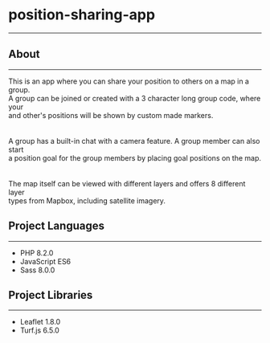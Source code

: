 <h1>position-sharing-app</h1>
<hr>
<h2>About</h2>
<hr>
<p size='3'>
    This is an app where you can share your position to others on a map in a group.<br>
    A group can be joined or created with a 3 character long group code, where your<br>
    and other's positions will be shown by custom made markers.<br>
    <br><br>
    A group has a built-in chat with a camera feature. A group member can also start<br>
    a position goal for the group members by placing goal positions on the map.<br>
    <br><br>
    The map itself can be viewed with different layers and offers 8 different layer<br>
    types from Mapbox, including satellite imagery.<br>
</p>
<h2>Project Languages</h2>
<hr>
<ul size='3'>
    <li>PHP 8.2.0</li>
    <li>JavaScript ES6</li>
    <li>Sass 8.0.0</li>
</ul>
<h2>Project Libraries</h2>
<hr>
<ul size='3'>
    <li>Leaflet 1.8.0</li>
    <li>Turf.js 6.5.0</li>
</ul>